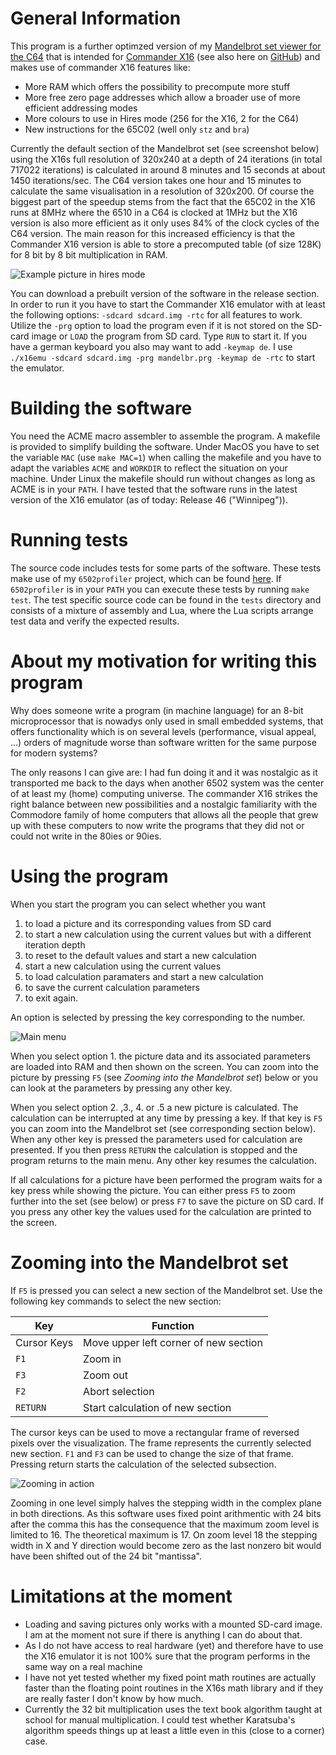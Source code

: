 # General Information

This program is a further optimzed version of my [Mandelbrot set viewer for the C64](https://github.com/rmsk2/c64_mandelbrot) that
is intended for [Commander X16](https://cx16forum.com/) (see also here on 
[GitHub](https://github.com/X16Community/x16-emulator)) and makes use of commander X16 features like:

- More RAM which offers the possibility to precompute more stuff
- More free zero page addresses which allow a broader use of more efficient addressing modes
- More colours to use in Hires mode (256 for the X16, 2 for the C64)
- New instructions for the 65C02 (well only `stz` and `bra`)

Currently the default section of the Mandelbrot set (see screenshot below) using the X16s full resolution of 320x240 
at a depth of 24 iterations (in total 717022 iterations) is calculated in around 8 minutes and 15 seconds at about 1450 
iterations/sec. The  C64 version takes one hour and 15 minutes to calculate the same visualisation in a resolution of 
320x200. Of course the biggest part of the speedup stems from the fact that the 65C02 in the X16 runs at 8MHz where the 
6510 in a C64 is clocked at 1MHz but the X16 version is also more efficient as it only uses 84% of the clock cycles of 
the C64 version. The main reason for this increased efficiency is that the Commander X16 version is able to store a 
precomputed table (of size 128K) for 8 bit by 8 bit multiplication in RAM.

![](/result.png?raw=true "Example picture in hires mode")

You can download a prebuilt version of the software in the release section. In order to run it you have to start the Commander 
X16 emulator with at least the following options: `-sdcard sdcard.img -rtc` for all features to work. Utilize the `-prg` option 
to load the program even if it is not stored on the SD-card image or `LOAD` the program from SD card. Type `RUN` to start it. 
If you have a german keyboard you also may want to add `-keymap de`. I use 
`./x16emu -sdcard sdcard.img -prg mandelbr.prg -keymap de -rtc` to start the emulator.

# Building the software

You need the ACME macro assembler to assemble the program. A makefile is provided to simplify building the software.
Under MacOS you have to set the variable `MAC` (use `make MAC=1`) when calling the makefile and you have to adapt 
the variables `ACME` and `WORKDIR` to reflect the situation on your machine. Under Linux the makefile should run 
without changes as long as ACME is in your `PATH`. I have tested that the software runs in the latest version of
the X16 emulator (as of today: Release 46 ("Winnipeg")).

# Running tests

The source code includes tests for some parts of the software. These tests make use of my `6502profiler` project, which
can be found [here](https://github.com/rmsk2/6502profiler). If `6502profiler` is in your `PATH` you can execute these tests
by running `make test`. The test specific source code can be found in the `tests` directory and consists of a mixture of
assembly and Lua, where the Lua scripts arrange test data and verify the expected results.

# About my motivation for writing this program

Why does someone write a program (in machine language) for an 8-bit microprocessor that is nowadys only 
used in small embedded systems, that offers functionality which is on several levels (performance, 
visual appeal, ...) orders of magnitude worse than software written for the same purpose for modern 
systems? 

The only reasons I can give are: I had fun doing it and it was nostalgic as it transported me back to
the days when another 6502 system was the center of at least my (home) computing universe. The commander
X16 strikes the right balance between new possibilities and a nostalgic familiarity with the Commodore 
family of home computers that allows all the people that grew up with these computers to now write the 
programs that they did not or could not write in the 80ies or 90ies.

# Using the program

When you start the program you can select whether you want 

1. to load a picture and its corresponding values from SD card 
2. to start a new calculation using the current values but with a different iteration depth
3. to reset to the default values and start a new calculation
4. start a new calculation using the current values
5. to load calculation paramaters and start a new calculation
6. to save the current calculation parameters
7. to exit again. 

An option is selected by pressing the key corresponding to the number.

![](/main_menu.png?raw=true "Main menu")

When you select option 1. the picture data and its associated parameters are loaded into RAM and then shown
on the screen. You can zoom into the picture by pressing `F5` (see *Zooming into the Mandelbrot set*) below or 
you can look at the parameters by pressing any other key.

When you select option 2. ,3., 4. or .5 a new picture is calculated. The calculation can be interrupted at any time
by pressing a key. If that key is `F5` you can zoom into the Mandelbrot set (see corresponding section below).
When any other key is pressed the parameters used for calculation are presented. If you then press `RETURN` the
calculation is stopped and the program returns to the main menu. Any other key resumes the calculation.

If all calculations for a picture have been performed the program waits for a key press while showing the
picture. You can either press `F5` to zoom further into the set (see below) or press `F7` to save the picture 
on SD card. If you press any other key the values used for the calculation are printed to the screen.

# Zooming into the Mandelbrot set

If `F5` is pressed you can select a new section of the Mandelbrot set. Use the following key commands to 
select the new section:

| Key | Function |
|-|-|
|Cursor Keys | Move upper left corner of new section |
| `F1` | Zoom in |
| `F3` | Zoom out |
| `F2`| Abort selection | 
| `RETURN` | Start calculation of new section |

The cursor keys can be used to move a rectangular frame of reversed pixels over the visualization. The frame
represents the currently selected new section. `F1` and  `F3` can be used to change the size of that frame. 
Pressing return starts the calculation of the selected subsection.

![](/zoom_frame.png?raw=true "Zooming in action")

Zooming in one level simply halves the stepping width in the complex plane in both directions. As this software uses
fixed point arithmentic with 24 bits after the comma this has the consequence that the maximum zoom level is
limited to 16. The theoretical maximum is 17. On zoom level 18 the stepping width in X and Y direction 
would become zero as the last nonzero bit would have been shifted out of the 24 bit "mantissa".

# Limitations at the moment

- Loading and saving pictures only works with a mounted SD-card image. I am at the moment not sure if there is anything
I can do about that.
- As I do not have access to real hardware (yet) and therefore have to use the X16 emulator it is not 100% sure that the program
performs in the same way on a real machine
- I have not yet tested whether my fixed point math routines are actually faster than the floating point routines
in the X16s math library and if they are really faster I don't know by how much.
- Currently the 32 bit multiplication uses the text book algorithm taught at school for manual multiplication. I could test
whether Karatsuba's algorithm speeds things up at least a little even in this (close to a corner) case.
